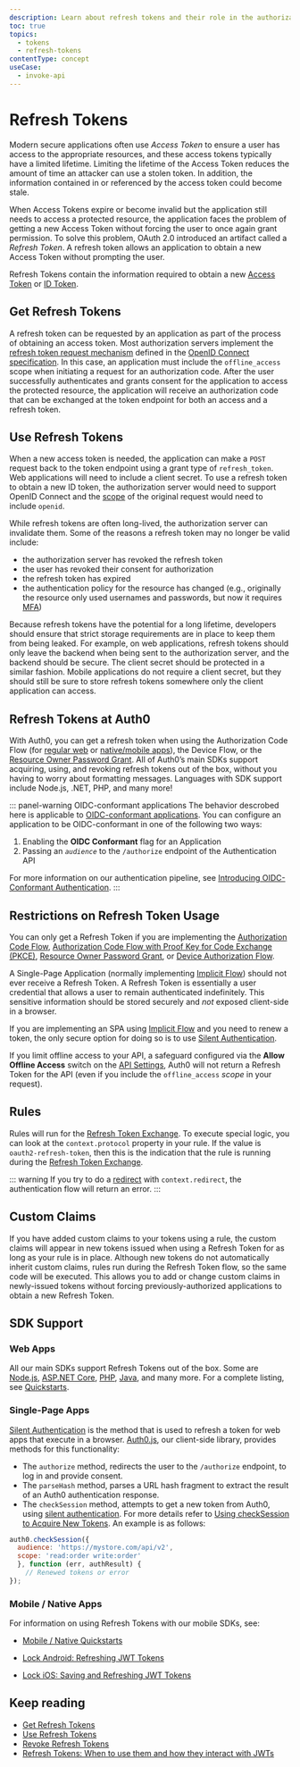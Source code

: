 ```yaml
---
description: Learn about refresh tokens and their role in the authorization process allowing an app to obtain a new access token without prompting the user. 
toc: true
topics:
  - tokens
  - refresh-tokens
contentType: concept
useCase:
  - invoke-api
---
```

# Refresh Tokens

Modern secure applications often use <dfn data-key="access-token">Access Token</dfn> to ensure a user has access to the appropriate resources, and these access tokens typically have a limited lifetime. Limiting the lifetime of the Access Token reduces the amount of time an attacker can use a stolen token. In addition, the information contained in or referenced by the access token could become stale.
 
When Access Tokens expire or become invalid but the application still needs to access a protected resource, the application faces the problem of getting a new Access Token without forcing the user to once again grant permission. To solve this problem, OAuth 2.0 introduced an artifact called a *Refresh Token*. A refresh token allows an application to obtain a new Access Token without prompting the user.

Refresh Tokens contain the information required to obtain a new [Access Token](/tokens/concepts/access-tokens) or [ID Token](/tokens/concepts/id-tokens).

## Get Refresh Tokens

A refresh token can be requested by an application as part of the process of obtaining an access token. Most authorization servers implement the [refresh token request mechanism](https://openid.net/specs/openid-connect-core-1_0.html#OfflineAccess) defined in the [OpenID Connect specification](https://openid.net/specs/openid-connect-core-1_0.html). In this case, an application must include the `offline_access` scope when initiating a request for an authorization code. After the user successfully authenticates and grants consent for the application to access the protected resource, the application will receive an authorization code that can be exchanged at the token endpoint for both an access and a refresh token.

## Use Refresh Tokens

When a new access token is needed, the application can make a `POST` request back to the token endpoint using a grant type of `refresh_token`. Web applications will need to include a client secret. To use a refresh token to obtain a new ID token, the authorization server would need to support OpenID Connect and the [scope](/scopes/current) of the original request would need to include `openid`.

While refresh tokens are often long-lived, the authorization server can invalidate them. Some of the reasons a refresh token may no longer be valid include:

* the authorization server has revoked the refresh token
* the user has revoked their consent for authorization
* the refresh token has expired
* the authentication policy for the resource has changed (e.g., originally the resource only used usernames and passwords, but now it requires [MFA](/multifactor-authentication))

Because refresh tokens have the potential for a long lifetime, developers should ensure that strict storage requirements are in place to keep them from being leaked. For example, on web applications, refresh tokens should only leave the backend when being sent to the authorization server, and the backend should be secure. The client secret should be protected in a similar fashion. Mobile applications do not require a client secret, but they should still be sure to store refresh tokens somewhere only the client application can access.

## Refresh Tokens at Auth0

With Auth0, you can get a refresh token when using the Authorization Code Flow (for [regular web](/flows/concepts/regular-web-app-login-flow) or [native/mobile apps](/flows/concepts/mobile-login-flow)), the Device Flow, or the [Resource Owner Password Grant](/api-auth/grant/password). All of Auth0’s main SDKs support acquiring, using, and revoking refresh tokens out of the box, without you having to worry about formatting messages. Languages with SDK support include Node.js, .NET, PHP, and many more!

::: panel-warning OIDC-conformant applications
The behavior descrobed here is applicable to [OIDC-conformant applications](/api-auth/tutorials/adoption/oidc-conformant). You can configure an application to be OIDC-conformant in one of the following two ways:

1. Enabling the **OIDC Conformant** flag for an Application
2. Passing an <dfn data-key="audience">`audience`</dfn> to the `/authorize` endpoint of the Authentication API 

For more information on our authentication pipeline, see [Introducing OIDC-Conformant Authentication](/api-auth/intro).
:::

## Restrictions on Refresh Token Usage

You can only get a Refresh Token if you are implementing the [Authorization Code Flow](/flows/concepts/auth-code), [Authorization Code Flow with Proof Key for Code Exchange (PKCE)](/flows/concepts/auth-code-pkce), [Resource Owner Password Grant](/api-auth/grant/password), or [Device Authorization Flow](/flows/concepts/device-auth).

A Single-Page Application (normally implementing [Implicit Flow](/flows/concepts/implicit)) should not ever receive a Refresh Token. A Refresh Token is essentially a user credential that allows a user to remain authenticated indefinitely. This sensitive information should be stored securely and *not* exposed client-side in a browser.

If you are implementing an SPA using [Implicit Flow](/flows/concepts/implicit) and you need to renew a token, the only secure option for doing so is to use [Silent Authentication](/api-auth/tutorials/silent-authentication).

If you limit offline access to your API, a safeguard configured via the **Allow Offline Access** switch on the [API Settings](${manage_url}/#/apis), Auth0 will not return a Refresh Token for the API (even if you include the `offline_access` <dfn data-key="scope">scope</dfn> in your request).

## Rules

Rules will run for the [Refresh Token Exchange](#use-a-refresh-token). To execute special logic, you can look at the `context.protocol` property in your rule. If the value is `oauth2-refresh-token`, then this is the indication that the rule is running during the [Refresh Token Exchange](#use-a-refresh-token).

::: warning
If you try to do a <a href="/rules/redirect">redirect</a> with <code>context.redirect</code>, the authentication flow will return an error.
:::

## Custom Claims

If you have added custom claims to your tokens using a rule, the custom claims will appear in new tokens issued when using a Refresh Token for as long as your rule is in place. Although new tokens do not automatically inherit custom claims, rules run during the Refresh Token flow, so the same code will be executed. This allows you to add or change custom claims in newly-issued tokens without forcing previously-authorized applications to obtain a new Refresh Token.

## SDK Support

### Web Apps

All our main SDKs support Refresh Tokens out of the box. Some are [Node.js](/quickstart/webapp/nodejs), [ASP.NET Core](/quickstart/webapp/aspnet-core), [PHP](/quickstart/webapp/php), [Java](/dev-centers/java), and many more. For a complete listing, see [Quickstarts](/quickstart/webapp).

### Single-Page Apps

[Silent Authentication](/api-auth/tutorials/silent-authentication) is the method that is used to refresh a token for web apps that execute in a browser. [Auth0.js](/libraries/auth0js), our client-side library, provides methods for this functionality:

- The `authorize` method, redirects the user to the `/authorize` endpoint, to log in and provide consent.
- The `parseHash` method, parses a URL hash fragment to extract the result of an Auth0 authentication response.
- The `checkSession` method, attempts to get a new token from Auth0, using [silent authentication](/api-auth/tutorials/silent-authentication). For more details refer to [Using checkSession to Acquire New Tokens](/libraries/auth0js#using-checksession-to-acquire-new-tokens). An example is as follows:

```js
auth0.checkSession({
  audience: 'https://mystore.com/api/v2',
  scope: 'read:order write:order'
  }, function (err, authResult) {
    // Renewed tokens or error
});
```

### Mobile / Native Apps

For information on using Refresh Tokens with our mobile SDKs, see:

* [Mobile / Native Quickstarts](/quickstart/native)

* [Lock Android: Refreshing JWT Tokens](/libraries/lock-android/refresh-jwt-tokens)

* [Lock iOS: Saving and Refreshing JWT Tokens](/libraries/lock-ios/v2)

## Keep reading

* [Get Refresh Tokens](/tokens/guides/refresh-token/get-refresh-tokens)
* [Use Refresh Tokens](/tokens/guides/refresh-token/use-refresh-tokens)
* [Revoke Refresh Tokens](/tokens/guides/refresh-token/revoke-refresh-tokens)
* [Refresh Tokens: When to use them and how they interact with JWTs](https://auth0.com/blog/refresh-tokens-what-are-they-and-when-to-use-them/)
